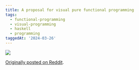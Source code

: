 ```yaml
---
title: A proposal for visual pure functional programming
tags:
  - functional-programming
  - visual-programming
  - haskell
  - programming
taggedAt: '2024-03-26'
---
```



<p><img src="/assets/2012-02-27/visual-functional-programming.png"/></p>

[Originally posted on Reddit](https://www.reddit.com/r/haskell/comments/q7m8i/a_humble_suggestion_for_visual_pure_functional/).
